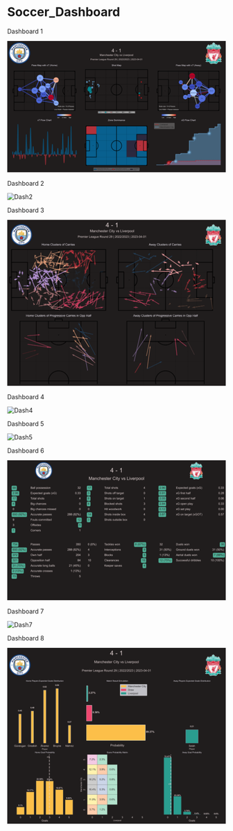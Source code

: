 # Soccer_Dashboard 







Dashboard 1

![Dash1](https://raw.githubusercontent.com/andrewlfc7/Soccer_Dashboard/main/figures/dashboard.png)




Dashboard 2

![Dash2](https://raw.githubusercontent.com/andrewlfc7/Soccer_Dashboard/main/figures/dashboard2.png)




Dashboard 3

![Dash3](https://raw.githubusercontent.com/andrewlfc7/Soccer_Dashboard/main/figures/dashboard3.png)





Dashboard 4

![Dash4](https://raw.githubusercontent.com/andrewlfc7/Soccer_Dashboard/main/figures/dashboard4.png)



Dashboard 5

![Dash5](https://raw.githubusercontent.com/andrewlfc7/Soccer_Dashboard/main/figures/dashboard5.png)


Dashboard 6

![Dash6](https://raw.githubusercontent.com/andrewlfc7/Soccer_Dashboard/main/figures/dashboard6.png)



Dashboard 7

![Dash7](https://raw.githubusercontent.com/andrewlfc7/Soccer_Dashboard/main/figures/dashboard8.png)

Dashboard 8

![Dash8](https://raw.githubusercontent.com/andrewlfc7/Soccer_Dashboard/main/figures/dashboard7.png)

